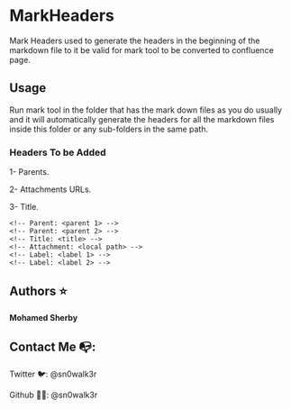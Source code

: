 # MarkHeaders

Mark Headers used to generate the headers in the beginning of the markdown file to it be valid for mark tool to be converted to confluence page.


## Usage
Run mark tool in the folder that has the mark down files as you do usually and it will automatically generate the headers for all the markdown files inside this folder or any sub-folders in the same path.


### Headers To be Added
1- Parents.

2-  Attachments URLs.

3- Title.

```
<!-- Parent: <parent 1> -->
<!-- Parent: <parent 2> -->
<!-- Title: <title> -->
<!-- Attachment: <local path> -->
<!-- Label: <label 1> -->
<!-- Label: <label 2> -->
```


## Authors ⭐

**Mohamed Sherby**



## Contact Me 📭:

Twitter 🐦: @sn0walk3r

Github  👨‍🚀: @sn0walk3r

